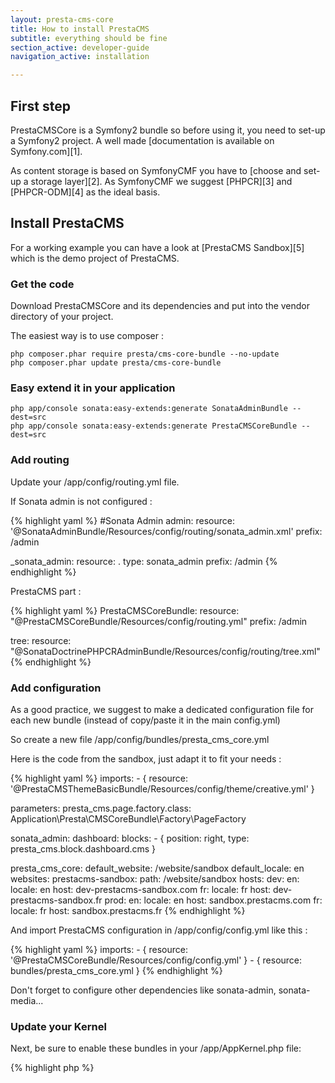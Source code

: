 ```yaml
---
layout: presta-cms-core
title: How to install PrestaCMS
subtitle: everything should be fine
section_active: developer-guide
navigation_active: installation

---
```


## First step

PrestaCMSCore is a Symfony2 bundle so before using it, you need to set-up a Symfony2 project.
A well made [documentation is available on Symfony.com][1].

As content storage is based on SymfonyCMF you have to [choose and set-up a storage layer][2].
As SymfonyCMF we suggest [PHPCR][3] and [PHPCR-ODM][4] as the ideal basis.


## Install PrestaCMS

For a working example you can have a look at [PrestaCMS Sandbox][5] which is the demo project of PrestaCMS.

### Get the code

Download PrestaCMSCore and its dependencies and put into the vendor directory of your project.

The easiest way is to use composer :

    php composer.phar require presta/cms-core-bundle --no-update
    php composer.phar update presta/cms-core-bundle


### Easy extend it in your application

    php app/console sonata:easy-extends:generate SonataAdminBundle --dest=src
    php app/console sonata:easy-extends:generate PrestaCMSCoreBundle --dest=src

### Add routing

Update your /app/config/routing.yml file.

If Sonata admin is not configured :

{% highlight yaml %}
#Sonata Admin
admin:
    resource: '@SonataAdminBundle/Resources/config/routing/sonata_admin.xml'
    prefix: /admin

_sonata_admin:
    resource: .
    type: sonata_admin
    prefix: /admin
{% endhighlight %}

PrestaCMS part :

{% highlight yaml %}
PrestaCMSCoreBundle:
    resource: "@PrestaCMSCoreBundle/Resources/config/routing.yml"
    prefix:   /admin

tree:
    resource: "@SonataDoctrinePHPCRAdminBundle/Resources/config/routing/tree.xml"
{% endhighlight %}

### Add configuration

As a good practice, we suggest to make a dedicated configuration file for each new bundle (instead of copy/paste it
in the main config.yml)

So create a new file /app/config/bundles/presta_cms_core.yml

Here is the code from the sandbox, just adapt it to fit your needs :

{% highlight yaml %}
imports:
    - { resource: '@PrestaCMSThemeBasicBundle/Resources/config/theme/creative.yml' }

parameters:
    presta_cms.page.factory.class: Application\Presta\CMSCoreBundle\Factory\PageFactory

sonata_admin:
  dashboard:
      blocks:
          - { position: right, type: presta_cms.block.dashboard.cms }

presta_cms_core:
    default_website: /website/sandbox
    default_locale: en
    websites:
        prestacms-sandbox:
            path: /website/sandbox
            hosts:
                dev:
                    en:
                        locale: en
                        host: dev-prestacms-sandbox.com
                    fr:
                        locale: fr
                        host: dev-prestacms-sandbox.fr
                prod:
                    en:
                        locale: en
                        host: sandbox.prestacms.com
                    fr:
                        locale: fr
                        host:  sandbox.prestacms.fr
{% endhighlight %}

And import PrestaCMS configuration in /app/config/config.yml like this :

{% highlight yaml %}
imports:
    - { resource: '@PrestaCMSCoreBundle/Resources/config/config.yml' }
    - { resource: bundles/presta_cms_core.yml }
{% endhighlight %}

Don't forget to configure other dependencies like sonata-admin, sonata-media...

### Update your Kernel

Next, be sure to enable these bundles in your /app/AppKernel.php file:

{% highlight php %}
<?php
class AppKernel extends Kernel
{
    public function registerBundles()
    {
        $bundles = array(
            ...
            //Sonata
            new Sonata\BlockBundle\SonataBlockBundle(),
            new Sonata\jQueryBundle\SonatajQueryBundle(),
            new Sonata\AdminBundle\SonataAdminBundle(),
            new Sonata\EasyExtendsBundle\SonataEasyExtendsBundle(),
            new Knp\Bundle\MenuBundle\KnpMenuBundle(),
            new Sonata\SeoBundle\SonataSeoBundle(),
            new Sonata\MediaBundle\SonataMediaBundle(),
            new Sonata\DoctrineORMAdminBundle\SonataDoctrineORMAdminBundle(),
            new Sonata\DoctrinePHPCRAdminBundle\SonataDoctrinePHPCRAdminBundle(),
            new FOS\JsRoutingBundle\FOSJsRoutingBundle(),

            // Doctrine PHPCR
            new Doctrine\Bundle\PHPCRBundle\DoctrinePHPCRBundle(),

            // CMF bundles
            new Symfony\Cmf\Bundle\RoutingBundle\CmfRoutingBundle(),
            new Symfony\Cmf\Bundle\CoreBundle\CmfCoreBundle(),
            new Symfony\Cmf\Bundle\MenuBundle\CmfMenuBundle(),
            new Symfony\Cmf\Bundle\ContentBundle\CmfContentBundle(),
            new Symfony\Cmf\Bundle\TreeBrowserBundle\CmfTreeBrowserBundle(),
            new Symfony\Cmf\Bundle\BlockBundle\CmfBlockBundle(),

            //PrestaCMS
            new Presta\CMSCoreBundle\PrestaCMSCoreBundle(),
            new Presta\CMSMediaBundle\PrestaCMSMediaBundle(),
            new Presta\CMSThemeBasicBundle\PrestaCMSThemeBasicBundle(),

            //Utils
            new Doctrine\Bundle\FixturesBundle\DoctrineFixturesBundle()

            //Application bundles
            new Application\Sonata\AdminBundle\ApplicationSonataAdminBundle(),
            new Application\Presta\CMSCoreBundle\ApplicationPrestaCMSCoreBundle()
        );
    }
}
{% endhighlight %}

Now, install the assets from the bundles:

    php app/console assets:install web

It’s a good practice to also delete your cache when installing new bundles:

    php app/console cache:clear


### Let's code

&rarr; Now installation step is over, let's continue with [getting started section][6]


[1]: http://symfony.com/doc/master/book/installation.html
[2]: http://symfony.com/doc/master/cmf/cookbook/database/choosing_storage_layer.html
[3]: http://phpcr.github.io/
[4]: http://www.doctrine-project.org/projects/phpcr-odm.html
[5]: https://github.com/prestaconcept/prestacms-sandbox
[6]: /presta-cms-core/developer-guide/getting-started.html#content